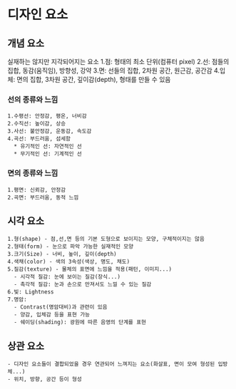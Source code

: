 # 디자인 요소
  ## 개념 요소
  실재하는 않지만 지각되어지는 요소 
  1.점: 형태의 최소 단위(컴퓨터 pixel)
  2.선: 점들의 집합, 동감(움직임), 방향성, 강약
  3.면: 선들의 집합, 2차원 공간, 원근감, 공간감
  4.입체: 면의 집합, 3차원 공간, 깊이감(depth), 형태를 만들 수 있음
  
  ### 선의 종류와 느낌
    1.수평선: 안정감, 평온, 너비감
    2.수직선: 높이감, 상승
    3.사선: 불안정감, 운동감, 속도감
    4.곡선: 부드러움, 섬세함
      * 유기적인 선: 자연적인 선
      * 무기적인 선: 기계적인 선
  
  ### 면의 종류와 느낌
    1.평면: 신뢰감, 안정감
    2.곡면: 부드러움, 동적 느낌
    
  ## 시각 요소
    1.형(shape) - 점,선,면 등의 기본 도형으로 보이지는 모양, 구체적이지는 않음
    2.형태(form) - 눈으로 파악 가능한 실재적인 모양
    3.크기(Size) - 너비, 높이, 깊이(depth)
    4.색채(color) - 색의 3속성(색상, 명도, 채도)
    5.질감(texture) - 물체의 표면에 느낌을 적용(패턴, 이미지...)
      - 시각적 질감: 눈에 보이는 질감(장식...)
      - 촉각적 질감: 눈과 손으로 만져서도 느낄 수 있는 질감
    6.빛: Lightness
    7.명암: 
      - Contrast(명암대비)과 관련이 있음
      - 양감, 입체감 등을 표현 가능
      - 쉐이딩(shading): 광원에 따른 음영의 단계를 표현
    
   ## 상관 요소
    - 디자인 요소들이 결합되었을 경우 연관되어 느껴지는 요소(화살표, 면이 모여 형성된 입방체...)
    - 위치, 방향, 공간 등이 형성
   
 
   
   
   





